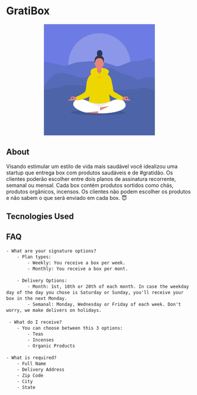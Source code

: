 # GratiBox

<p align="center" >
<img src="https://github.com/driven-exercises/Projeto-GratiBox/blob/a09f21f55810dd55c09230dd88ed027151e81043/image05.webp" width="300" height="300"/>
</p>


## About
Visando estimular um estilo de vida mais saudável você idealizou uma startup que entrega box com produtos saudáveis e de #gratidão. Os clientes poderão escolher entre dois planos de assinatura recorrente, semanal ou mensal. Cada box contém produtos sortidos como chás, produtos orgânicos, incensos. Os clientes não podem escolher os produtos e não sabem o que será enviado em cada box. 😇

## Tecnologies Used
    
## FAQ
    - What are your signature options?
        - Plan types:
            - Weekly: You receive a box per week.
            - Monthly: You receive a box per mont.
            
        - Delivery Options:
            - Month: 1st, 10th or 20th of each month. In case the weekday day of the day you chose is Saturday or Sunday, you'll receive your box in the next Monday. 
            - Semanal: Monday, Wednesday or Friday of each week. Don't worry, we make delivers on holidays.
            
     - What do I receive?
        - You can choose between this 3 options:
            - Teas
            - Incenses
            - Organic Products

    - What is required?
        - Full Name
        - Delivery Address
        - Zip Code
        - City
        - State
